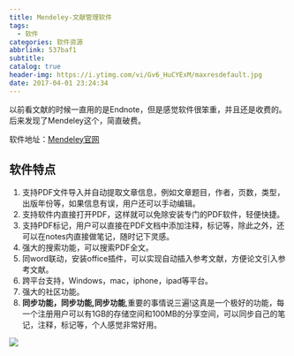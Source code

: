 ```yaml
---
title: Mendeley-文献管理软件
tags:
  - 软件
categories: 软件资源
abbrlink: 537baf1
subtitle:
catalog: true
header-img: https://i.ytimg.com/vi/Gv6_HuCYExM/maxresdefault.jpg
date: 2017-04-01 23:24:34
---
```

以前看文献的时候一直用的是Endnote，但是感觉软件很笨重，并且还是收费的。后来发现了Mendeley这个，简直破费。
<!-- more -->
软件地址：[Mendeley官网](https://www.mendeley.com/)

## 软件特点

1. 支持PDF文件导入并自动提取文章信息，例如文章题目，作者，页数，类型，出版年份等，如果信息有误，用户还可以手动编辑。
2. 支持软件内直接打开PDF，这样就可以免除安装专门的PDF软件，轻便快捷。
3. 支持PDF标记，用户可以直接在PDF文档中添加注释，标记等，除此之外，还可以在notes内直接做笔记，随时记下灵感。
4. 强大的搜索功能，可以搜索PDF全文。
5. 同word联动，安装office插件，可以实现自动插入参考文献，方便论文引入参考文献。
6. 跨平台支持，Windows，mac，iphone，ipad等平台。
7. 强大的社区功能。
8. **同步功能，同步功能,同步功能**,重要的事情说三遍!这真是一个极好的功能，每一个注册用户可以有1GB的存储空间和100MB的分享空间，可以同步自己的笔记，注释，标记等，个人感觉非常好用。

![](http://i.imgur.com/0iHQRGl.png)
